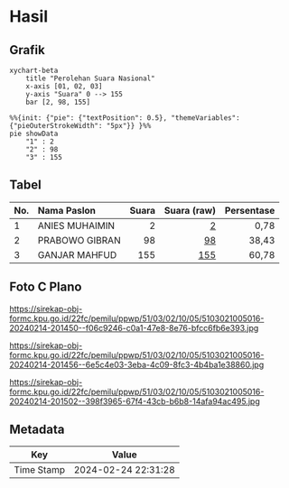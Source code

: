 # Hasil

## Grafik

```mermaid
xychart-beta
    title "Perolehan Suara Nasional"
    x-axis [01, 02, 03]
    y-axis "Suara" 0 --> 155
    bar [2, 98, 155]
```

```mermaid
%%{init: {"pie": {"textPosition": 0.5}, "themeVariables": {"pieOuterStrokeWidth": "5px"}} }%%
pie showData
    "1" : 2
    "2" : 98
    "3" : 155
```

## Tabel

| No. | Nama Paslon    | Suara | Suara (raw) | Persentase |
|:--- |:-------------- | -----:| -----------:| ----------:|
| 1   | ANIES MUHAIMIN | 2     | [2][p-1]    | 0,78       |
| 2   | PRABOWO GIBRAN | 98    | [98][p-2]   | 38,43      |
| 3   | GANJAR MAHFUD  | 155   | [155][p-3]  | 60,78      |


[p-1]: https://github.com/gigit-pemilu/pemilu-2024/blob/main/pilpres/hitung-suara/sub/51-bali/sub/03-badung/sub/02-mengwi/sub/1005-sempidi/sub/016-tps/sub/paslon-1.txt
[p-2]: https://github.com/gigit-pemilu/pemilu-2024/blob/main/pilpres/hitung-suara/sub/51-bali/sub/03-badung/sub/02-mengwi/sub/1005-sempidi/sub/016-tps/sub/paslon-2.txt
[p-3]: https://github.com/gigit-pemilu/pemilu-2024/blob/main/pilpres/hitung-suara/sub/51-bali/sub/03-badung/sub/02-mengwi/sub/1005-sempidi/sub/016-tps/sub/paslon-3.txt

## Foto C Plano

https://sirekap-obj-formc.kpu.go.id/22fc/pemilu/ppwp/51/03/02/10/05/5103021005016-20240214-201450--f06c9246-c0a1-47e8-8e76-bfcc6fb6e393.jpg

https://sirekap-obj-formc.kpu.go.id/22fc/pemilu/ppwp/51/03/02/10/05/5103021005016-20240214-201456--6e5c4e03-3eba-4c09-8fc3-4b4ba1e38860.jpg

https://sirekap-obj-formc.kpu.go.id/22fc/pemilu/ppwp/51/03/02/10/05/5103021005016-20240214-201502--398f3965-67f4-43cb-b6b8-14afa94ac495.jpg


## Metadata

| Key        | Value               |
| ---------- | ------------------- |
| Time Stamp | 2024-02-24 22:31:28 |



